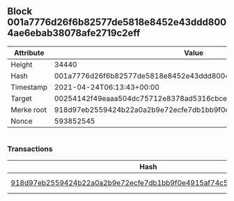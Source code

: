 ## Block 001a7776d26f6b82577de5818e8452e43ddd8004ae6ebab38078afe2719c2eff

Attribute | Value
--- | ---
Height | 34440
Hash | 001a7776d26f6b82577de5818e8452e43ddd8004ae6ebab38078afe2719c2eff
Timestamp | 2021-04-24T06:13:43+00:00
Target | 00254142f49eaaa504dc75712e8378ad5316cbcead634704b3734b6271167cc4
Merke root | 918d97eb2559424b22a0a2b9e72ecfe7db1bb9f0e4915af74c5807814e606e83
Nonce | 593852545

```

```

### Transactions

Hash | Amount
--- | ---
[918d97eb2559424b22a0a2b9e72ecfe7db1bb9f0e4915af74c5807814e606e83](918d97eb2559424b22a0a2b9e72ecfe7db1bb9f0e4915af74c5807814e606e83.md) | 10.00000000 SKEPTI 
